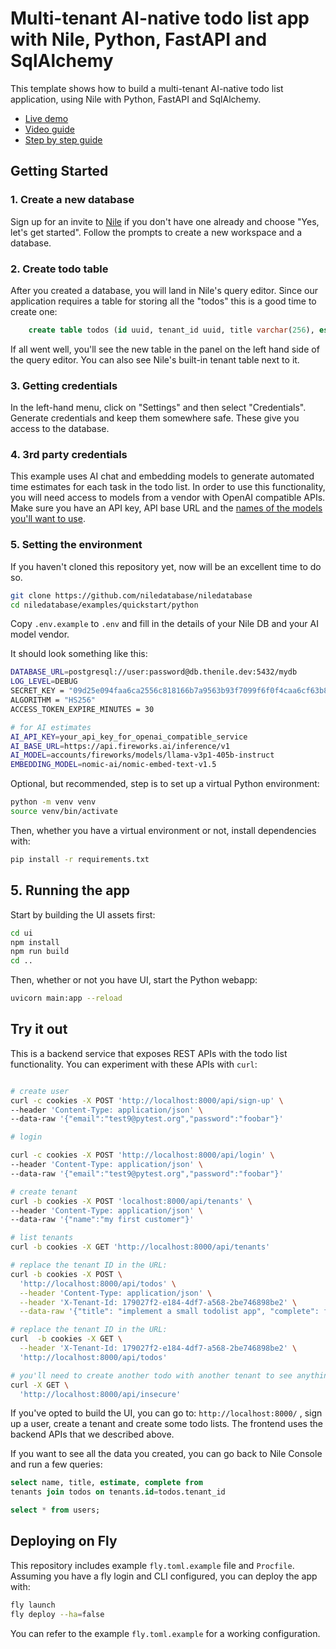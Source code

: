 # Multi-tenant AI-native todo list app with Nile, Python, FastAPI and SqlAlchemy

This template shows how to build a multi-tenant AI-native todo list application, using Nile with Python, FastAPI and SqlAlchemy.

- [Live demo](https://nile-python-quickstart.fly.dev/)
- [Video guide](https://youtu.be/t2UorKhAJko?feature=shared)
- [Step by step guide](https://www.thenile.dev/docs/getting-started/languages/python)

## Getting Started

### 1. Create a new database

Sign up for an invite to [Nile](https://thenile.dev) if you don't have one already and choose "Yes, let's get started". Follow the prompts to create a new workspace and a database.

### 2. Create todo table

After you created a database, you will land in Nile's query editor. Since our application requires a table for storing all the "todos" this is a good time to create one:

```sql
    create table todos (id uuid, tenant_id uuid, title varchar(256), estimate varchar(256), embedding vector(768), complete boolean);
```

If all went well, you'll see the new table in the panel on the left hand side of the query editor. You can also see Nile's built-in tenant table next to it.

### 3. Getting credentials

In the left-hand menu, click on "Settings" and then select "Credentials". Generate credentials and keep them somewhere safe. These give you access to the database.

### 4. 3rd party credentials

This example uses AI chat and embedding models to generate automated time estimates for each task in the todo list. In order to use this functionality, you will need access to models from a vendor with OpenAI compatible APIs. Make sure you have an API key, API base URL and the [names of the models you'll want to use](https://www.thenile.dev/docs/ai-embeddings/embedding_models).

### 5. Setting the environment

If you haven't cloned this repository yet, now will be an excellent time to do so.

```bash
git clone https://github.com/niledatabase/niledatabase
cd niledatabase/examples/quickstart/python
```

Copy `.env.example` to `.env` and fill in the details of your Nile DB and your AI model vendor.

It should look something like this:

```bash
DATABASE_URL=postgresql://user:password@db.thenile.dev:5432/mydb
LOG_LEVEL=DEBUG
SECRET_KEY = "09d25e094faa6ca2556c818166b7a9563b93f7099f6f0f4caa6cf63b88e8d3e7"
ALGORITHM = "HS256"
ACCESS_TOKEN_EXPIRE_MINUTES = 30

# for AI estimates
AI_API_KEY=your_api_key_for_openai_compatible_service
AI_BASE_URL=https://api.fireworks.ai/inference/v1
AI_MODEL=accounts/fireworks/models/llama-v3p1-405b-instruct
EMBEDDING_MODEL=nomic-ai/nomic-embed-text-v1.5
```

Optional, but recommended, step is to set up a virtual Python environment:

```bash
python -m venv venv
source venv/bin/activate
```

Then, whether you have a virtual environment or not, install dependencies with:

```bash
pip install -r requirements.txt
```

## 5. Running the app

Start by building the UI assets first:

```bash
cd ui
npm install
npm run build
cd ..
```

Then, whether or not you have UI, start the Python webapp:

```bash
uvicorn main:app --reload
```

## Try it out

This is a backend service that exposes REST APIs with the todo list functionality.
You can experiment with these APIs with `curl`:

```bash

# create user
curl -c cookies -X POST 'http://localhost:8000/api/sign-up' \
--header 'Content-Type: application/json' \
--data-raw '{"email":"test9@pytest.org","password":"foobar"}'

# login

curl -c cookies -X POST 'http://localhost:8000/api/login' \
--header 'Content-Type: application/json' \
--data-raw '{"email":"test9@pytest.org","password":"foobar"}'

# create tenant
curl -b cookies -X POST 'localhost:8000/api/tenants' \
--header 'Content-Type: application/json' \
--data-raw '{"name":"my first customer"}'

# list tenants
curl -b cookies -X GET 'http://localhost:8000/api/tenants'

# replace the tenant ID in the URL:
curl -b cookies -X POST \
  'http://localhost:8000/api/todos' \
  --header 'Content-Type: application/json' \
  --header 'X-Tenant-Id: 179027f2-e184-4df7-a568-2be746898be2' \
  --data-raw '{"title": "implement a small todolist app", "complete": false}'

# replace the tenant ID in the URL:
curl  -b cookies -X GET \
  --header 'X-Tenant-Id: 179027f2-e184-4df7-a568-2be746898be2' \
  'http://localhost:8000/api/todos'

# you'll need to create another todo with another tenant to see anything different here
curl -X GET \
  'http://localhost:8000/api/insecure'
```

If you've opted to build the UI, you can go to: `http://localhost:8000/` , sign up a user, create a tenant and create some todo lists.
The frontend uses the backend APIs that we described above.

If you want to see all the data you created, you can go back to Nile Console and run a few queries:

```sql
select name, title, estimate, complete from
tenants join todos on tenants.id=todos.tenant_id

select * from users;
```

## Deploying on Fly

This repository includes example `fly.toml.example` file and `Procfile`. Assuming you have a fly login and CLI configured, you can deploy the app with:

```bash
fly launch
fly deploy --ha=false
```

You can refer to the example `fly.toml.example` for a working configuration.
